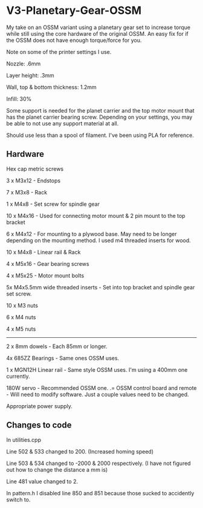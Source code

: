 # V3-Planetary-Gear-OSSM
My take on an OSSM variant using a planetary gear set to increase torque while still using the core hardware of the original OSSM. An easy fix for if the OSSM does not have enough torque/force for you. 

Note on some of the printer settings I use.

Nozzle: .6mm

Layer height: .3mm

Wall, top & bottom thickness: 1.2mm

Infill: 30%

Some support is needed for the planet carrier and the top motor mount that has the planet carrier bearing screw. Depending on your settings, you may be able to not use any support material at all. 

Should use less than a spool of filament. I've been using PLA for reference. 

## Hardware

Hex cap metric screws

3 x M3x12 - Endstops

7 x M3x8 - Rack

1 x M4x8 - Set screw for spindle gear 

10 x M4x16 - Used for connecting motor mount & 2 pin mount to the top bracket

6 x M4x12 - For mounting to a plywood base. May need to be longer depending on the mounting method. I used m4 threaded inserts for wood. 

10 x M4x8 - Linear rail & Rack

4 x M5x16 - Gear bearing screws

4 x M5x25 - Motor mount bolts

5x M4x5.5mm wide threaded inserts - Set into top bracket and spindle gear set screw. 

10 x M3 nuts

6 x M4 nuts

4 x M5 nuts

------

2 x 8mm dowels - Each 85mm or longer.

4x 685ZZ Bearings - Same ones OSSM uses.

1 x MGN12H Linear rail - Same style OSSM uses. I'm using a 400mm one currently.

180W servo - Recommended OSSM one.
.=
OSSM control board and remote - Will need to modify software. Just a couple values need to be changed.

Appropriate power supply.

## Changes to code

In utilities.cpp

Line 502 & 533 changed to 200. (Increased homing speed)

Line 503 & 534 changed to -2000 & 2000 respectively. (I have not figured out how to change the distance a mm is)

Line 481 value changed to 2.

In pattern.h I disabled line 850 and 851 because those sucked to accidently switch to. 




